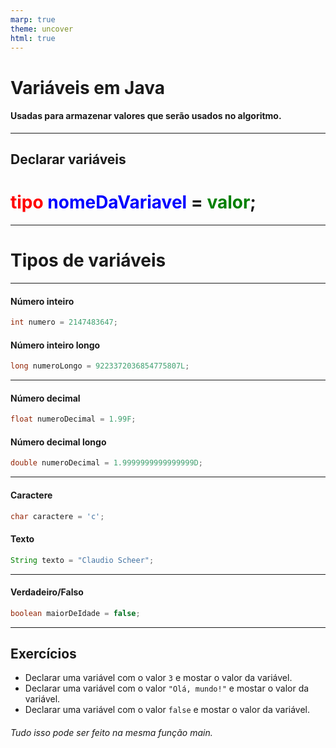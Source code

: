 ```yaml
---
marp: true
theme: uncover
html: true
---
```

<!-- paginate: false -->

# <!-- fit --> Variáveis em Java

#### Usadas para armazenar valores que serão usados no algoritmo.

---
<!-- paginate: true -->

## Declarar variáveis

# <span style="color: red">tipo</span> <span style="color: blue">nomeDaVariavel</span> = <span style="color: green">valor</span>;

---

# <!-- fit --> Tipos de variáveis

---

#### Número inteiro
```java
int numero = 2147483647;
```
#### Número inteiro longo
```java
long numeroLongo = 9223372036854775807L;
```

---

#### Número decimal
```java
float numeroDecimal = 1.99F;
```
#### Número decimal longo
```java
double numeroDecimal = 1.9999999999999999D;
```

---

#### Caractere
```java
char caractere = 'c';
```
#### Texto
```java
String texto = "Claudio Scheer";
```

---

#### Verdadeiro/Falso
```java
boolean maiorDeIdade = false;
```

---

## Exercícios

- Declarar uma variável com o valor `3` e mostar o valor da variável.
- Declarar uma variável com o valor `"Olá, mundo!"` e mostar o valor da variável.
- Declarar uma variável com o valor `false` e mostar o valor da variável.

###### Tudo isso pode ser feito na mesma função _main_.